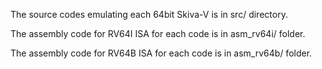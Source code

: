 The source codes emulating each 64bit Skiva-V is in src/ directory.

The assembly code for RV64I ISA for each code is in asm_rv64i/ folder. 

The assembly code for RV64B ISA for each code is in asm_rv64b/ folder. 
